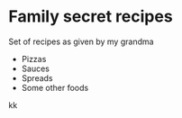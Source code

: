 # Family secret recipes
Set of recipes as given by my grandma

 - Pizzas
 - Sauces
 - Spreads
 - Some other foods

kk